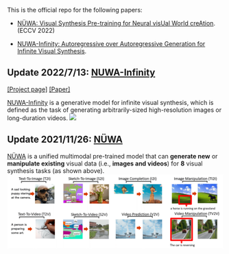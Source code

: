 This is the official repo for the following papers: 
 
+ [NÜWA: Visual Synthesis Pre-training for Neural visUal World creAtion](https://arxiv.org/abs/2111.12417). (ECCV 2022)

+ [NUWA-Infinity: Autoregressive over Autoregressive Generation for Infinite Visual Synthesis](https://arxiv.org/abs/2207.09814).


## Update 2022/7/13: [NUWA-Infinity](NUWAInfinity.md)
[\[Project page\]](https://nuwa-infinity.microsoft.com/#/) [\[Paper\]](https://arxiv.org/abs/2207.09814) 

[NUWA-Infinity](NUWAInfinity.md) is a generative model for infinite visual synthesis, which is defined as the task of generating arbitrarily-sized high-resolution images or long-duration videos.
<img src="assets/NUWAInfinity.gif" width="800">
 

## Update 2021/11/26: [NÜWA](/NUWA.md)
[NÜWA](/NUWA.md) is a unified multimodal pre-trained model that can **generate new** or **manipulate existing** visual data (i.e., **images and videos**) for **8** visual synthesis tasks (as shown above).
<img src="assets/NUWA.gif" width="800">


